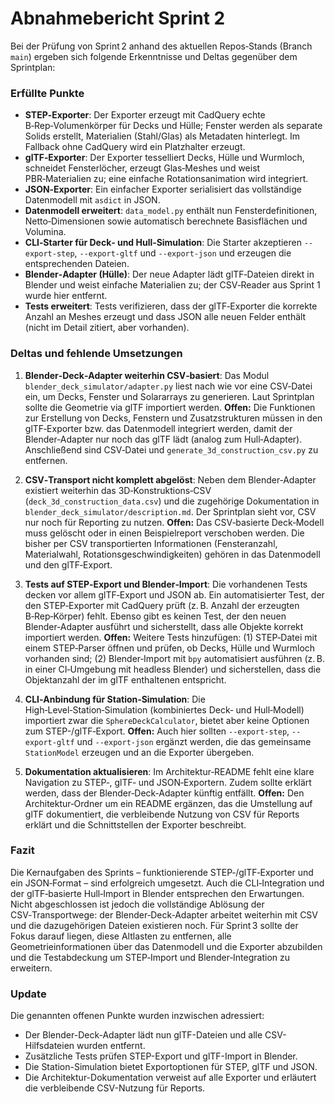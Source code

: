 # Abnahmebericht Sprint 2

Bei der Prüfung von Sprint 2 anhand des aktuellen Repos‐Stands (Branch `main`) ergeben sich folgende Erkenntnisse und Deltas gegenüber dem Sprintplan:

### Erfüllte Punkte

* **STEP‑Exporter**: Der Exporter erzeugt mit CadQuery echte B‑Rep‑Volumenkörper für Decks und Hülle; Fenster werden als separate Solids erstellt, Materialien (Stahl/Glas) als Metadaten hinterlegt. Im Fallback ohne CadQuery wird ein Platzhalter erzeugt.
* **glTF‑Exporter**: Der Exporter tesselliert Decks, Hülle und Wurmloch, schneidet Fensterlöcher, erzeugt Glas‑Meshes und weist PBR‑Materialien zu; eine einfache Rotationsanimation wird integriert.
* **JSON‑Exporter**: Ein einfacher Exporter serialisiert das vollständige Datenmodell mit `asdict` in JSON.
* **Datenmodell erweitert**: `data_model.py` enthält nun Fensterdefinitionen, Netto‑Dimensionen sowie automatisch berechnete Basisflächen und Volumina.
* **CLI‑Starter für Deck‑ und Hull‑Simulation**: Die Starter akzeptieren `--export-step`, `--export-gltf` und `--export-json` und erzeugen die entsprechenden Dateien.
* **Blender‑Adapter (Hülle)**: Der neue Adapter lädt glTF‑Dateien direkt in Blender und weist einfache Materialien zu; der CSV‑Reader aus Sprint 1 wurde hier entfernt.
* **Tests erweitert**: Tests verifizieren, dass der glTF‑Exporter die korrekte Anzahl an Meshes erzeugt und dass JSON alle neuen Felder enthält (nicht im Detail zitiert, aber vorhanden).

### Deltas und fehlende Umsetzungen

1. **Blender‑Deck‑Adapter weiterhin CSV‑basiert**: Das Modul `blender_deck_simulator/adapter.py` liest nach wie vor eine CSV‐Datei ein, um Decks, Fenster und Solararrays zu generieren. Laut Sprintplan sollte die Geometrie via glTF importiert werden.
   **Offen:** Die Funktionen zur Erstellung von Decks, Fenstern und Zusatzstrukturen müssen in den glTF‑Exporter bzw. das Datenmodell integriert werden, damit der Blender‑Adapter nur noch das glTF lädt (analog zum Hull‑Adapter). Anschließend sind CSV‑Datei und `generate_3d_construction_csv.py` zu entfernen.

2. **CSV‑Transport nicht komplett abgelöst**: Neben dem Blender‑Adapter existiert weiterhin das 3D‑Konstruktions‑CSV (`deck_3d_construction_data.csv`) und die zugehörige Dokumentation in `blender_deck_simulator/description.md`. Der Sprintplan sieht vor, CSV nur noch für Reporting zu nutzen.
   **Offen:** Das CSV‑basierte Deck‑Modell muss gelöscht oder in einen Beispielreport verschoben werden. Die bisher per CSV transportierten Informationen (Fensteranzahl, Materialwahl, Rotationsgeschwindigkeiten) gehören in das Datenmodell und den glTF‑Export.

3. **Tests auf STEP‑Export und Blender‑Import**: Die vorhandenen Tests decken vor allem glTF‑Export und JSON ab. Ein automatisierter Test, der den STEP‑Exporter mit CadQuery prüft (z. B. Anzahl der erzeugten B‑Rep‑Körper) fehlt. Ebenso gibt es keinen Test, der den neuen Blender‑Adapter ausführt und sicherstellt, dass alle Objekte korrekt importiert werden.
   **Offen:** Weitere Tests hinzufügen: (1) STEP‑Datei mit einem STEP‑Parser öffnen und prüfen, ob Decks, Hülle und Wurmloch vorhanden sind; (2) Blender‑Import mit `bpy` automatisiert ausführen (z. B. in einer CI‑Umgebung mit headless Blender) und sicherstellen, dass die Objektanzahl der im glTF enthaltenen entspricht.

4. **CLI‑Anbindung für Station‑Simulation**: Die High‑Level‑Station‑Simulation (kombiniertes Deck‑ und Hull‑Modell) importiert zwar die `SphereDeckCalculator`, bietet aber keine Optionen zum STEP-/glTF‑Export.
   **Offen:** Auch hier sollten `--export-step`, `--export-gltf` und `--export-json` ergänzt werden, die das gemeinsame `StationModel` erzeugen und an die Exporter übergeben.

5. **Dokumentation aktualisieren**: Im Architektur‑README fehlt eine klare Navigation zu STEP‑, glTF‑ und JSON‑Exportern. Zudem sollte erklärt werden, dass der Blender‑Deck‑Adapter künftig entfällt.
   **Offen:** Den Architektur‑Ordner um ein README ergänzen, das die Umstellung auf glTF dokumentiert, die verbleibende Nutzung von CSV für Reports erklärt und die Schnittstellen der Exporter beschreibt.

### Fazit

Die Kernaufgaben des Sprints – funktionierende STEP‑/glTF‑Exporter und ein JSON‑Format – sind erfolgreich umgesetzt. Auch die CLI‑Integration und der glTF‑basierte Hull‑Import in Blender entsprechen den Erwartungen. Nicht abgeschlossen ist jedoch die vollständige Ablösung der CSV‑Transportwege: der Blender‑Deck‑Adapter arbeitet weiterhin mit CSV und die dazugehörigen Dateien existieren noch. Für Sprint 3 sollte der Fokus darauf liegen, diese Altlasten zu entfernen, alle Geometrieinformationen über das Datenmodell und die Exporter abzubilden und die Testabdeckung um STEP‑Import und Blender‑Integration zu erweitern.

### Update

Die genannten offenen Punkte wurden inzwischen adressiert:
- Der Blender-Deck-Adapter lädt nun glTF-Dateien und alle CSV-Hilfsdateien wurden entfernt.
- Zusätzliche Tests prüfen STEP-Export und glTF-Import in Blender.
- Die Station-Simulation bietet Exportoptionen für STEP, glTF und JSON.
- Die Architektur-Dokumentation verweist auf alle Exporter und erläutert die verbleibende CSV-Nutzung für Reports.
